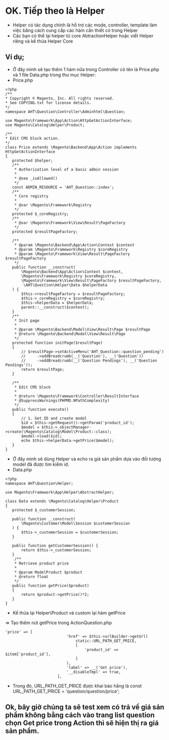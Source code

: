 # OK. Tiếp theo là Helper 

- Helper có tác dụng chính là hỗ trợ các mode, controller, template làm việc bằng cách cung cấp các hàm cần thiết có trong Helper 
- Các bạn có thể lại helper từ core AbtractionHelper hoặc viết Helper riêng và kế thừa Helper Core 

## Ví dụ;
 - Ở đây mình sẽ tạo thêm 1 hàm nữa trong Controller có tên là Price.php và 1 file Data.php trong thư mục Helper:
 - Price.php
 ```
 <?php
/**
 * Copyright © Magento, Inc. All rights reserved.
 * See COPYING.txt for license details.
 */
namespace AHT\Question\Controller\Adminhtml\Question;

use Magento\Framework\App\Action\HttpGetActionInterface;
use Magento\Catalog\Helper\Product;

/**
 * Edit CMS block action.
 */
class Price extends \Magento\Backend\App\Action implements HttpGetActionInterface
{
    protected $helper;
    /**
     * Authorization level of a basic admin session
     *
     * @see _isAllowed()
     */
    const ADMIN_RESOURCE = 'AHT_Question::index';
    /**
     * Core registry
     *
     * @var \Magento\Framework\Registry
     */
    protected $_coreRegistry;
    /**
     * @var \Magento\Framework\View\Result\PageFactory
     */
    protected $resultPageFactory;

    /**
     * @param \Magento\Backend\App\Action\Context $context
     * @param \Magento\Framework\Registry $coreRegistry
     * @param \Magento\Framework\View\Result\PageFactory $resultPageFactory
     */
    public function __construct(
        \Magento\Backend\App\Action\Context $context,
        \Magento\Framework\Registry $coreRegistry,
        \Magento\Framework\View\Result\PageFactory $resultPageFactory,
         \AHT\Question\Helper\Data $helperData
    ) {
        $this->resultPageFactory = $resultPageFactory;
        $this->_coreRegistry = $coreRegistry;
        $this->helperData = $helperData;
        parent::__construct($context);
    }
    /**
     * Init page
     *
     * @param \Magento\Backend\Model\View\Result\Page $resultPage
     * @return \Magento\Backend\Model\View\Result\Page
     */
    protected function initPage($resultPage)
    {
        // $resultPage->setActiveMenu('AHT_Question::question_pending')
        //     ->addBreadcrumb(__('Question'), __('Question'))
        //     ->addBreadcrumb(__('Question Pendings'), __('Question Pendings'));
        return $resultPage;
    }

    /**
     * Edit CMS block
     *
     * @return \Magento\Framework\Controller\ResultInterface
     * @SuppressWarnings(PHPMD.NPathComplexity)
     */
    public function execute()
    {  
        // 1. Get ID and create model
        $id = $this->getRequest()->getParam('product_id');
        $model = $this->_objectManager->create(\Magento\Catalog\Model\Product::class);
        $model->load($id); 
        echo $this->helperData->getPrice($model);
    }
}

 ```
 - Ở đây mình sẽ dùng Helper và echo ra giá sản phẩm dựa vào đối tượng model đã được tìm kiếm id.
 - Data.php

 ```
<?php
namespace AHT\Question\Helper;

use Magento\Framework\App\Helper\AbstractHelper;

class Data extends \Magento\Catalog\Helper\Product
{
    protected $_customerSession;

    public function __construct(
        \Magento\Customer\Model\Session $customerSession
    ) {
        $this->_customerSession = $customerSession;
    }

    public function getCustomerSession() {
        return $this->_customerSession;
    }
     /**
     * Retrieve product price
     *
     * @param ModelProduct $product
     * @return float
     */
    public function getPrice($product)
    {
        return $product->getPrice()*2;
    }
}
 ```
 - Kế thừa lại Helper\Product và custom lại hàm getPrice

 => Tạo thêm nút getPrice trong ActionQuestion.php

 ```
 'price' => [
                            'href' => $this->urlBuilder->getUrl(
                                static::URL_PATH_GET_PRICE,
                                [
                                    'product_id' => $item['product_id'],
                                ]
                            ),
                            'label' => __('Get price'),
                            '__disableTmpl' => true,
                        ],
 ```
- Trong đó, URL_PATH_GET_PRICE được khai báo hằng là const URL_PATH_GET_PRICE = 'question/question/price';

## Ok, bây giờ chúng ta sẽ test xem có trả về giá sản phẩm không bằng cách vào trang list question chọn Get price trong Action thì sẽ hiện thị ra giá sản phẩm.